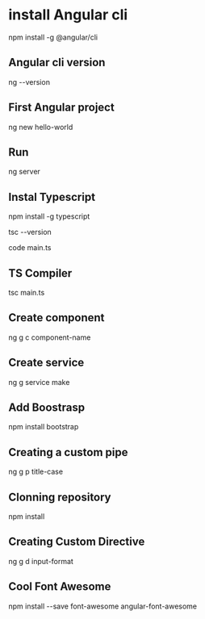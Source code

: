 
# install Angular cli

npm install -g @angular/cli

## Angular cli version

ng --version

## First Angular project

ng new hello-world

## Run

ng server

## Instal Typescript

npm install -g typescript

tsc --version

code main.ts

## TS Compiler

tsc main.ts

## Create component

ng g c component-name

## Create service

ng g service make

## Add Boostrasp

npm install bootstrap

## Creating a custom pipe

ng g p title-case

## Clonning repository

npm install  

## Creating Custom Directive

ng g d input-format

## Cool Font Awesome 

npm install --save font-awesome angular-font-awesome
